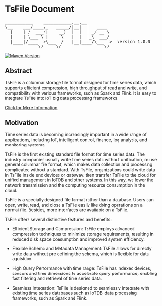 <!--

    Licensed to the Apache Software Foundation (ASF) under one
    or more contributor license agreements.  See the NOTICE file
    distributed with this work for additional information
    regarding copyright ownership.  The ASF licenses this file
    to you under the Apache License, Version 2.0 (the
    "License"); you may not use this file except in compliance
    with the License.  You may obtain a copy of the License at

        http://www.apache.org/licenses/LICENSE-2.0

    Unless required by applicable law or agreed to in writing,
    software distributed under the License is distributed on an
    "AS IS" BASIS, WITHOUT WARRANTIES OR CONDITIONS OF ANY
    KIND, either express or implied.  See the License for the
    specific language governing permissions and limitations
    under the License.

-->

# TsFile Document
<pre>
___________    ___________.__.__          
\__    ___/____\_   _____/|__|  |   ____  
  |    | /  ___/|    __)  |  |  | _/ __ \ 
  |    | \___ \ |     \   |  |  |_\  ___/ 
  |____|/____  >\___  /   |__|____/\___  >  version 1.0.0
             \/     \/                 \/  
</pre>
[![Maven Version](https://maven-badges.herokuapp.com/maven-central/org.apache.tsfile/tsfile-parent/badge.svg)](http://search.maven.org/#search|gav|1|g:"org.apache.tsfile")

## Abstract

TsFile is a columnar storage file format designed for time series data, which supports efficient compression, high throughput of read and write, and compatibility with various frameworks, such as Spark and Flink. It is easy to integrate TsFile into IoT big data processing frameworks.

[Click for More Information](https://www.timecho.com/archives/tian-bu-shi-chang-kong-bai-apache-tsfile-ru-he-chong-xin-ding-yi-shi-xu-shu-ju-guan-li)

## Motivation

Time series data is becoming increasingly important in a wide range of applications, including IoT, intelligent control, finance, log analysis, and monitoring systems. 

TsFile is the first existing standard file format for time series data. The industry companies usually write time series data without unification, or use general columnar file format, which makes data collection and processing complicated without a standard. With TsFile, organizations could write data in TsFile inside end devices or gateway, then transfer TsFile to the cloud for unified management in IoTDB and other systems. In this way, we lower the network transmission and the computing resource consumption in the cloud.

TsFile is a specially designed file format rather than a database. Users can open, write, read, and close a TsFile easily like doing operations on a normal file. Besides, more interfaces are available on a TsFile.

TsFile offers several distinctive features and benefits:

* Efficient Storage and Compression: TsFile employs advanced compression techniques to minimize storage requirements, resulting in reduced disk space consumption and improved system efficiency. 

* Flexible Schema and Metadata Management: TsFile allows for directly write data without pre defining the schema, which is flexible for data aquisition. 

* High Query Performance with time range: TsFile has indexed devices, sensors and time dimensions to accelerate query performance, enabling fast filtering and retrieval of time series data. 

* Seamless Integration: TsFile is designed to seamlessly integrate with existing time series databases such as IoTDB, data processing frameworks, such as Spark and Flink. 


 
